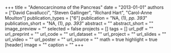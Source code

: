 +++
title = "Adenocarcinoma of the Pancreas"
date = "2013-01-01"
authors = ["David Cavallucci", "Steven Gallinger", "Richard Hart", "Carol-Anne Moulton"]
publication_types = ["6"]
publication = "NA, (1), _pp. 393_"
publication_short = "NA, (1), _pp. 393_"
abstract = ""
abstract_short = ""
image_preview = ""
selected = false
projects = []
tags = []
url_pdf = ""
url_preprint = ""
url_code = ""
url_dataset = ""
url_project = ""
url_slides = ""
url_video = ""
url_poster = ""
url_source = ""
math = true
highlight = true
[header]
image = ""
caption = ""
+++
